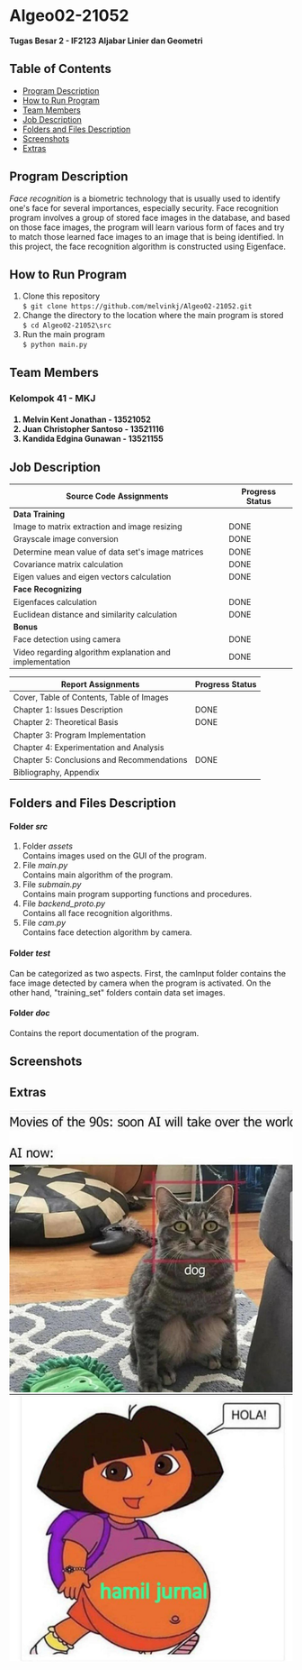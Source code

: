 # **Algeo02-21052**
**Tugas Besar 2 - IF2123 Aljabar Linier dan Geometri**

## **Table of Contents**
* [Program Description](#program-description)
* [How to Run Program](#how-to-run_program)
* [Team Members](#team-members)
* [Job Description](#job-description)
* [Folders and Files Description](#folders-and-files-description)
* [Screenshots](#screenshots)
* [Extras](#extras)

## **Program Description**
*Face recognition* is a biometric technology that is usually used to identify one's face for several importances, especially security. Face recognition program involves a group of stored face images in the database, and based on those face images, the program will learn various form of faces and try to match those learned face images to an image that is being identified. In this project, the face recognition algorithm is constructed using Eigenface.

## **How to Run Program**
1. Clone this repository <br>
`$ git clone https://github.com/melvinkj/Algeo02-21052.git`
2. Change the directory to the location where the main program is stored <br>
`$ cd Algeo02-21052\src`
3. Run the main program <br>
`$ python main.py`

## **Team Members**
<h3> Kelompok 41 - MKJ </h3>
<h4>
<ol>
<li> Melvin Kent Jonathan - 13521052
<li> Juan Christopher Santoso - 13521116
<li> Kandida Edgina Gunawan - 13521155
</ol>
</h4>

## **Job Description**

| Source Code Assignments | Progress Status |
|------------------------ | ----------------|
| **Data Training**  | |
| Image to matrix extraction and image resizing | DONE|
| Grayscale image conversion | DONE |
| Determine mean value of data set's image matrices | DONE |
| Covariance matrix calculation | DONE|
| Eigen values and eigen vectors calculation | DONE|
| **Face Recognizing**  | |
| Eigenfaces calculation | DONE|
| Euclidean distance and similarity calculation  | DONE|
| **Bonus**  | |
| Face detection using camera | DONE|
| Video regarding algorithm explanation and implementation | DONE|

| Report Assignments | Progress Status |
|------------------------ | ----------------|
| Cover, Table of Contents, Table of Images | |
| Chapter 1: Issues Description | DONE|
| Chapter 2: Theoretical Basis | DONE|
| Chapter 3: Program Implementation | |
| Chapter 4: Experimentation and Analysis | |
| Chapter 5: Conclusions and Recommendations | DONE|
| Bibliography, Appendix | |



## **Folders and Files Description**
#### **Folder *src***
1. Folder *assets* <br>
Contains images used on the GUI of the program.
2. File *main.py* <br>
Contains main algorithm of the program.
3. File *submain.py* <br>
Contains main program supporting functions and procedures. 
4. File *backend_proto.py* <br>
Contains all face recognition algorithms.
5. File *cam.py* <br>
Contains face detection algorithm by camera.
#### **Folder *test***
Can be categorized as two aspects. First, the camInput folder contains the face image detected by camera when the program is activated. On the other hand, "training_set" folders contain data set images.
#### **Folder *doc***
Contains the report documentation of the program.


## **Screenshots**
 
## **Extras**
<img src="./src/assets/meme.jpg" alt="Face Recog Meme">
<img src="./src/assets/meme2.jpg" alt="Hamil Jurnal Meme">